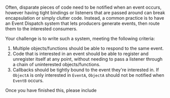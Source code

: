 Often, disparate pieces of code need to be notified when an event occurs, however having tight bindings or listeners that are passed around can break encapsulation or simply clutter code.  Instead, a common practice is to have an Event Dispatch system that lets producers generate events, then route them to the interested consumers.

Your challenge is to write such a system, meeting the following criteria:

1. Multiple objects/functions should be able to respond to the same event.
1. Code that is interested in an event should be able to register and unregister itself at any point, without needing to pass a listener through a chain of uninterested objects/functions.
1. Callbacks should be tightly bound to the event they're interested in.  If `ObjectA` is only interested in `EventA`, `ObjectA` should not be notified when `EventB` occurs.

Once you have finished this, please include 